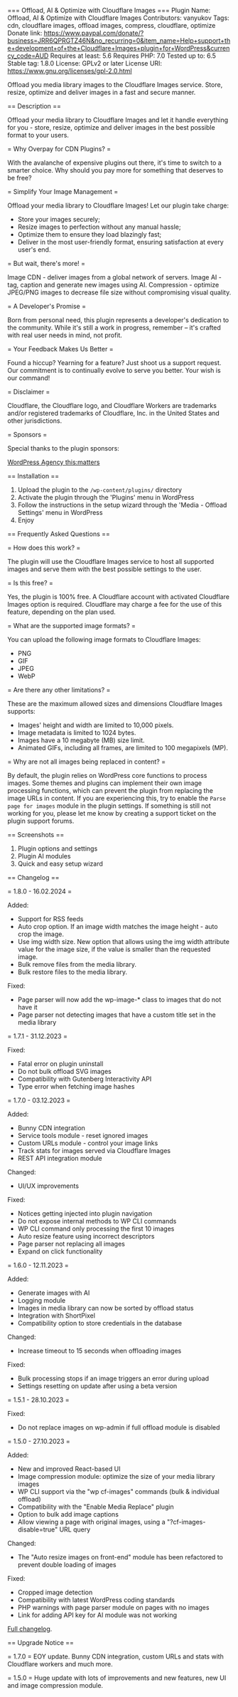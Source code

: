 === Offload, AI & Optimize with Cloudflare Images ===
Plugin Name: Offload, AI & Optimize with Cloudflare Images
Contributors: vanyukov
Tags: cdn, cloudflare images, offload images, compress, cloudflare, optimize
Donate link: https://www.paypal.com/donate/?business=JRR6QPRGTZ46N&no_recurring=0&item_name=Help+support+the+development+of+the+Cloudflare+Images+plugin+for+WordPress&currency_code=AUD
Requires at least: 5.6
Requires PHP: 7.0
Tested up to: 6.5
Stable tag: 1.8.0
License: GPLv2 or later
License URI: https://www.gnu.org/licenses/gpl-2.0.html

Offload you media library images to the Cloudflare Images service. Store, resize, optimize and deliver images in a fast and secure manner.

== Description ==

Offload your media library to Cloudflare Images and let it handle everything for you - store, resize, optimize and deliver images in the best possible format to your users.

= Why Overpay for CDN Plugins? =

With the avalanche of expensive plugins out there, it's time to switch to a smarter choice. Why should you pay more for something that deserves to be free?

= Simplify Your Image Management =

Offload your media library to Cloudflare Images! Let our plugin take charge:

* Store your images securely;
* Resize images to perfection without any manual hassle;
* Optimize them to ensure they load blazingly fast;
* Deliver in the most user-friendly format, ensuring satisfaction at every user's end.

= But wait, there's more! =

Image CDN - deliver images from a global network of servers.
Image AI - tag, caption and generate new images using AI.
Compression - optimize JPEG/PNG images to decrease file size without compromising visual quality.

= A Developer's Promise =

Born from personal need, this plugin represents a developer's dedication to the community. While it's still a work in progress, remember – it's crafted with real user needs in mind, not profit.

= Your Feedback Makes Us Better =

Found a hiccup? Yearning for a feature? Just shoot us a support request. Our commitment is to continually evolve to serve you better. Your wish is our command!

= Disclaimer =

Cloudflare, the Cloudflare logo, and Cloudflare Workers are trademarks and/or registered trademarks of Cloudflare, Inc. in the United States and other jurisdictions.

= Sponsors =

Special thanks to the plugin sponsors:

<a href="https://thismatters.agency">WordPress Agency this:matters</a>


== Installation ==

1. Upload the plugin to the `/wp-content/plugins/` directory
2. Activate the plugin through the 'Plugins' menu in WordPress
3. Follow the instructions in the setup wizard through the 'Media - Offload Settings' menu in WordPress
4. Enjoy

== Frequently Asked Questions ==

= How does this work? =

The plugin will use the Cloudflare Images service to host all supported images and serve them with the best possible settings to the user.

= Is this free? =

Yes, the plugin is 100% free. A Cloudflare account with activated Cloudflare Images option is required.
Cloudflare may charge a fee for the use of this feature, depending on the plan used.

= What are the supported image formats? =

You can upload the following image formats to Cloudflare Images:
* PNG
* GIF
* JPEG
* WebP

= Are there any other limitations? =

These are the maximum allowed sizes and dimensions Cloudflare Images supports:

* Images' height and width are limited to 10,000 pixels.
* Image metadata is limited to 1024 bytes.
* Images have a 10 megabyte (MB) size limit.
* Animated GIFs, including all frames, are limited to 100 megapixels (MP).

= Why are not all images being replaced in content? =

By default, the plugin relies on WordPress core functions to process images.
Some themes and plugins can implement their own image processing functions, which can prevent the plugin from replacing the image URLs in content. If you are experiencing this, try to enable the `Parse page for images` module in the plugin settings.
If something is still not working for you, please let me know by creating a support ticket on the plugin support forums.

== Screenshots ==

1. Plugin options and settings
2. Plugin AI modules
3. Quick and easy setup wizard

== Changelog ==

= 1.8.0 - 16.02.2024 =

Added:
* Support for RSS feeds
* Auto crop option. If an image width matches the image height - auto crop the image.
* Use img width size. New option that allows using the img width attribute value for the image size, if the value is smaller than the requested image. 
* Bulk remove files from the media library.
* Bulk restore files to the media library.

Fixed:
* Page parser will now add the wp-image-* class to images that do not have it
* Page parser not detecting images that have a custom title set in the media library

= 1.7.1 - 31.12.2023 =

Fixed:
* Fatal error on plugin uninstall
* Do not bulk offload SVG images
* Compatibility with Gutenberg Interactivity API
* Type error when fetching image hashes

= 1.7.0 - 03.12.2023 =

Added:
* Bunny CDN integration
* Service tools module - reset ignored images
* Custom URLs module - control your image links
* Track stats for images served via Cloudflare Images
* REST API integration module

Changed:
* UI/UX improvements

Fixed:
* Notices getting injected into plugin navigation
* Do not expose internal methods to WP CLI commands
* WP CLI command only processing the first 10 images
* Auto resize feature using incorrect descriptors
* Page parser not replacing all images
* Expand on click functionality

= 1.6.0 - 12.11.2023 =

Added:
* Generate images with AI
* Logging module
* Images in media library can now be sorted by offload status
* Integration with ShortPixel
* Compatibility option to store credentials in the database

Changed:
* Increase timeout to 15 seconds when offloading images

Fixed:
* Bulk processing stops if an image triggers an error during upload
* Settings resetting on update after using a beta version

= 1.5.1 - 28.10.2023 =

Fixed:
* Do not replace images on wp-admin if full offload module is disabled

= 1.5.0 - 27.10.2023 =

Added:
* New and improved React-based UI
* Image compression module: optimize the size of your media library images
* WP CLI support via the "wp cf-images" commands (bulk & individual offload)
* Compatibility with the "Enable Media Replace" plugin
* Option to bulk add image captions
* Allow viewing a page with original images, using a "?cf-images-disable=true" URL query

Changed:
* The "Auto resize images on front-end" module has been refactored to prevent double loading of images

Fixed:
* Cropped image detection
* Compatibility with latest WordPress coding standards
* PHP warnings with page parser module on pages with no images
* Link for adding API key for AI module was not working

[Full changelog](https://github.com/av3nger/cf-images/blob/master/CHANGELOG.md).

== Upgrade Notice ==

= 1.7.0 =
EOY update. Bunny CDN integration, custom URLs and stats with Cloudflare workers and much more.

= 1.5.0 =
Huge update with lots of improvements and new features, new UI and image compression module.
